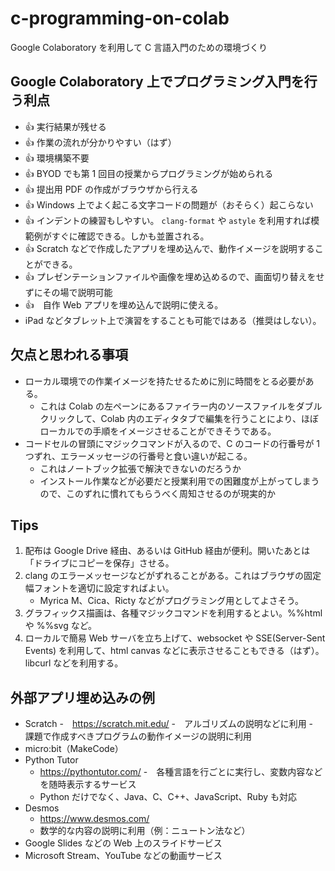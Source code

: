 # c-programming-on-colab
Google Colaboratory を利用して C 言語入門のための環境づくり

## Google Colaboratory 上でプログラミング入門を行う利点

- 👍 実行結果が残せる
- 👍 作業の流れが分かりやすい（はず）
- 👍 環境構築不要
- 👍 BYOD でも第 1 回目の授業からプログラミングが始められる
- 👍 提出用 PDF の作成がブラウザから行える
- 👍 Windows 上でよく起こる文字コードの問題が（おそらく）起こらない
- 👍 インデントの練習もしやすい。 `clang-format` や `astyle` を利用すれば模範例がすぐに確認できる。しかも並置される。
- 👍 Scratch などで作成したアプリを埋め込んで、動作イメージを説明することができる。
- 👍 プレゼンテーションファイルや画像を埋め込めるので、画面切り替えをせずにその場で説明可能
- 👍　自作 Web アプリを埋め込んで説明に使える。
- iPad などタブレット上で演習をすることも可能ではある（推奨はしない）。

## 欠点と思われる事項

- ローカル環境での作業イメージを持たせるために別に時間をとる必要がある。
    - これは Colab の左ペーンにあるファイラー内のソースファイルをダブルクリックして、Colab 内のエディタタブで編集を行うことにより、ほぼローカルでの手順をイメージさせることができそうである。
- コードセルの冒頭にマジックコマンドが入るので、C のコードの行番号が 1 つずれ、エラーメッセージの行番号と食い違いが起こる。
    - これはノートブック拡張で解決できないのだろうか
    - インストール作業などが必要だと授業利用での困難度が上がってしまうので、このずれに慣れてもらうべく周知させるのが現実的か

## Tips

1. 配布は Google Drive 経由、あるいは GitHub 経由が便利。開いたあとは「ドライブにコピーを保存」させる。
2. clang のエラーメッセージなどがずれることがある。これはブラウザの固定幅フォントを適切に設定すればよい。
    * Myrica M、Cica、Ricty などがプログラミング用としてよさそう。
2. グラフィックス描画は、各種マジックコマンドを利用するとよい。%%html や %%svg など。
3. ローカルで簡易 Web サーバを立ち上げて、websocket や SSE(Server-Sent Events) を利用して、html canvas などに表示させることもできる（はず）。libcurl などを利用する。


## 外部アプリ埋め込みの例

- Scratch
    -　https://scratch.mit.edu/
    -　アルゴリズムの説明などに利用
    -　課題で作成すべきプログラムの動作イメージの説明に利用 
- micro:bit（MakeCode）
- Python Tutor
    - https://pythontutor.com/ 
    -　各種言語を行ごとに実行し、変数内容などを随時表示するサービス 
    - Python だけでなく、Java、C、C++、JavaScript、Ruby も対応
- Desmos
    - https://www.desmos.com/
    - 数学的な内容の説明に利用（例：ニュートン法など） 
- Google Slides などの Web 上のスライドサービス
- Microsoft Stream、YouTube などの動画サービス
